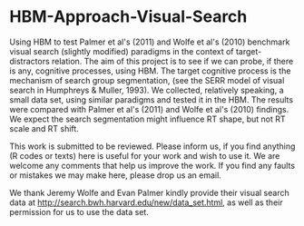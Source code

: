 HBM-Approach-Visual-Search
==========================

Using HBM to test Palmer et al's (2011) and Wolfe et al's (2010) benchmark visual search (slightly modified) paradigms in the context of target-distractors relation. The aim of this project is to see if we can probe, if there is any, cognitive processes, using HBM. The target cognitive process is the mechanism of search group segmentation, (see the SERR model of visual search in Humphreys & Muller, 1993).  We collected, relatively speaking, a small data set, using similar paradigms  and tested it in the HBM. The results were compared with Palmer et al's (2011) and Wolfe et al's (2010) findings. We expect the search segmentation might influence RT shape, but not RT scale and RT shift.    

This work is submitted to be reviewed. Please inform us, if you find anything (R codes or texts) here is useful for your work and wish to use it. We are welcome any comments that help us improve the work. If you find any faults or mistakes we may make here, please drop us an email. 

We thank Jeremy Wolfe and Evan Palmer kindly provide their visual search data at 
http://search.bwh.harvard.edu/new/data_set.html, as well as their permission for us to use the data set. 
